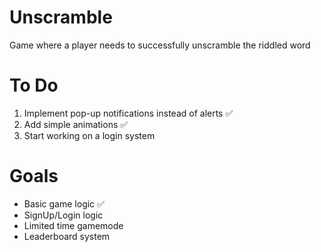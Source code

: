 # Unscramble
Game where a player needs to successfully unscramble the riddled word


# To Do
1. Implement pop-up notifications instead of alerts ✅
2. Add simple animations ✅
3. Start working on a login system


# Goals
- Basic game logic ✅
- SignUp/Login logic
- Limited time gamemode
- Leaderboard system
